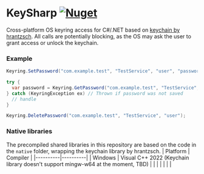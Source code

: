 # KeySharp [![Nuget](https://img.shields.io/nuget/v/KeySharp)](https://www.nuget.org/packages/KeySharp/)

Cross-platform OS keyring access for C#/.NET based on [keychain by hrantzsch](https://github.com/hrantzsch/keychain).
All calls are potentially blocking, as the OS may ask the user to grant access or unlock the keychain.

### Example

```csharp
Keyring.SetPassword("com.example.test", "TestService", "user", "password");

try {
  var password = Keyring.GetPassword("com.example.test", "TestService", "user");
} catch (KeyringException ex) // Thrown if password was not saved
  // handle
}

Keyring.DeletePassword("com.example.test", "TestService", "user");
```

### Native libraries
The precompiled shared libraries in this repository are based on the code in the `native` folder, wrapping the keychain library by hrantzsch.
| Platform | Compiler |
|----------|----------|
| Windows  | Visual C++ 2022 (Keychain library doesn't support mingw-w64 at the moment, TBD) |
|          |          |
|          |          |
